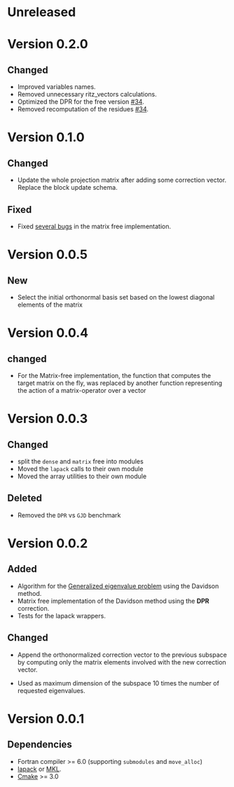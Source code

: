 # Unreleased

# Version 0.2.0

## Changed

* Improved variables names.
* Removed unnecessary ritz_vectors calculations.
* Optimized the DPR for the free version [#34](https://github.com/NLESC-JCER/Fortran_Davidson/issues/34).
* Removed recomputation of the residues [#34](https://github.com/NLESC-JCER/Fortran_Davidson/issues/34).

# Version 0.1.0

## Changed

* Update the whole projection matrix after adding some correction vector. Replace the block update schema.

## Fixed

* Fixed [several bugs](https://github.com/NLESC-JCER/Fortran_Davidson/issues/29) in the matrix free implementation.

# Version 0.0.5

## New

 * Select the initial orthonormal basis set based on the lowest diagonal elements of the matrix

# Version 0.0.4

## changed
 *  For the Matrix-free implementation, the function that computes the target matrix on the fly,
 was replaced by another function representing the action of a matrix-operator over a vector

# Version 0.0.3

## Changed
 * split the `dense` and `matrix` free into modules
 * Moved the `lapack` calls to their own module
 * Moved the array utilities to their own module
 
## Deleted
 * Removed the `DPR` vs `GJD` benchmark

# Version 0.0.2

## Added
 * Algorithm for the [Generalized eigenvalue problem](https://en.wikipedia.org/wiki/Eigendecomposition_of_a_matrix#Generalized_eigenvalue_problem) using the Davidson method.
 * Matrix free implementation of the Davidson method using the **DPR** correction.
 * Tests for the lapack wrappers.
 
## Changed
 * Append the orthonormalized correction vector to the previous subspace by computing only the
 matrix elements involved with the new correction vector.
 
 * Used as maximum dimension of the subspace 10 times the number of requested eigenvalues.

# Version 0.0.1

## Dependencies
 
 * Fortran compiler >= 6.0 (supporting `submodules` and `move_alloc`)
 * [lapack](http://www.netlib.org/lapack/) or [MKL](https://software.intel.com/en-us/mkl).
 * [Cmake](https://cmake.org/) >= 3.0
